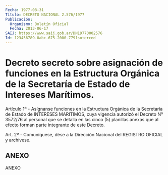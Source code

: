 ```yaml
---
Fecha: 1977-08-31
Título: DECRETO NACIONAL 2.576/1977
Publicación:
  Organismo: Boletín Oficial
  Fecha: 2013-06-17
SAIJ: https://www.saij.gob.ar/DN19770002576
Id: 123456789-0abc-675-2000-7791soterced
---
```

# Decreto secreto sobre asignación de funciones en la Estructura Orgánica de la Secretaría de Estado de Intereses Marítimos.

<a id="1"></a>
Artículo 1º - Asígnanse funciones en la Estructura Orgánica de la Secretaría de Estado de INTERESES MARITIMOS, cuya vigencia autorizó el Decreto Nº 3572/76 al personal que se detalla en las cinco (5) planillas anexas que al efecto forman parte integrante de este Decreto.

<a id="2"></a>
Art. 2º - Comuníquese, dése a la Dirección Nacional del REGISTRO OFICIAL y archívese.

## ANEXO

ANEXO